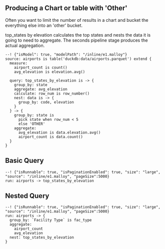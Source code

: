 ## Producing a Chart or table with 'Other'
Often you want to limit the number of results in a chart and bucket the everything else into an 'other' bucket.  

top_states by elevation calculates the top states and nests the data it is going to need to aggregate.  The seconds pipeline stage produces the actual aggregation.

```malloy
--! {"isModel": true, "modelPath": "/inline/e1.malloy"}
source: airports is table('duckdb:data/airports.parquet') extend {
  measure: 
    airport_count is count()
    avg_elevation is elevation.avg()

  query: top_states_by_elevation is -> {
    group_by: state
    aggregate: avg_elevation
    calculate: row_num is row_number()
    nest: data is -> {  
      group_by: code, elevation
    }
  } -> {
    group_by: state is 
      pick state when row_num < 5
      else 'OTHER'
    aggregate: 
      avg_elevation is data.elevation.avg()
      airport_count is data.count()
  }
}
```

## Basic Query
```malloy
--! {"isRunnable": true, "isPaginationEnabled": true, "size": "large", "source": "/inline/e1.malloy", "pageSize":5000}
run: airports -> top_states_by_elevation
```

## Nested Query
```malloy
--! {"isRunnable": true, "isPaginationEnabled": true, "size": "large", "source": "/inline/e1.malloy", "pageSize":5000}
run: airports -> {
  group_by: `Facility Type` is fac_type
  aggregate: 
    airport_count
    avg_elevation
  nest: top_states_by_elevation
}
```